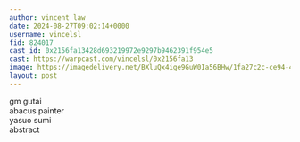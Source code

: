 ```yaml
---
author: vincent law
date: 2024-08-27T09:02:14+0000
username: vincelsl
fid: 824017
cast_id: 0x2156fa13428d693219972e9297b9462391f954e5
cast: https://warpcast.com/vincelsl/0x2156fa13
image: https://imagedelivery.net/BXluQx4ige9GuW0Ia56BHw/1fa27c2c-ce94-4c52-7879-6bfad0c1a000/original
layout: post
---
```

gm gutai  
abacus painter  
yasuo sumi   
abstract  

<img src='https://imagedelivery.net/BXluQx4ige9GuW0Ia56BHw/1fa27c2c-ce94-4c52-7879-6bfad0c1a000/original' alt='' referrerpolicy='no-referrer'/>
<img src='https://imagedelivery.net/BXluQx4ige9GuW0Ia56BHw/b0c67a67-59da-42ca-9dbc-ae9baa424300/original' alt='' referrerpolicy='no-referrer'/>